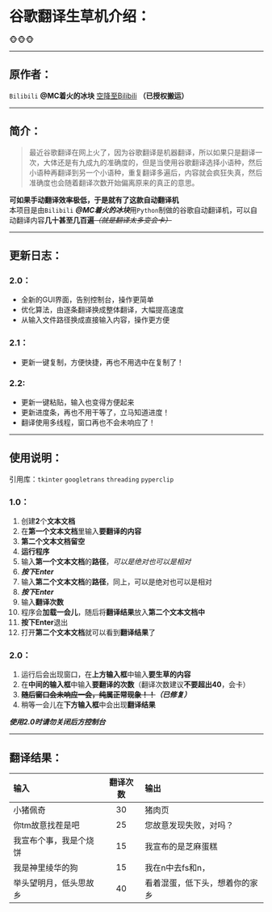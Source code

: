 # 谷歌翻译生草机介绍：

:monkey_face::monkey_face::monkey_face:  
***
## 原作者：  
`Bilibili` __@MC着火的冰块__  [空降至Bilibili](https://space.bilibili.com/551409211 "点击空降")
__（已授权搬运）__
***
## 简介：  
> 最近谷歌翻译在网上火了，因为谷歌翻译是机器翻译，所以如果只是翻译一次，大体还是有九成九的准确度的，但是当使用谷歌翻译选择小语种，然后小语种再翻译到另一个小语种，重复翻译多遍后，内容就会疯狂失真，然后准确度也会随着翻译次数开始偏离原来的真正的意思。  
  
__可如果手动翻译效率极低，于是就有了这款自动翻译机__  
本项目是由`Bilibili` ***@MC着火的冰块***用`Python`制做的谷歌自动翻译机，可以自动翻译内容**几十甚至几百遍**~~*（就是翻译太多变会卡）*~~  
***
## 更新日志：
### 2.0：
- 全新的GUI界面，告别控制台，操作更简单
- 优化算法，由逐条翻译换成整体翻译，大幅提高速度
- 从输入文件路径换成直接输入内容，操作更方便
  
### 2.1：
- 更新一键复制，方便快捷，再也不用选中在复制了！

### 2.2:  
- 更新一键粘贴，输入也变得方便起来
- 更新进度条，再也不用干等了，立马知道进度！
- 翻译使用多线程，窗口再也不会未响应了！
***
## 使用说明：
引用库：`tkinter` `googletrans` `threading` `pyperclip`  
  
### 1.0：  
1. 创建**2**个**文本文档**
2. 在**第一个文本文档**里输入**要翻译的内容**
3. **第二个文本文档留空**
4. **运行程序**
5. 输入**第一个文本文档**的**路径**，*可以是绝对也可以是相对*
6. ***按下Enter***
7. 输入**第二个文本文档**的**路径**，同上，可以是绝对也可以是相对
8. ***按下Enter***
9. 输入**翻译次数**
10. 程序会**加载一会儿**，随后将**翻译结果**放入**第二个文本文档中**
11. **按下Enter**退出
12. 打开**第二个文本文档**就可以看到**翻译结果**了
  
### 2.0：  
1. 运行后会出现窗口，在**上方输入框**中输入**要生草的内容**  
2. 在**中间的输入框**中输入**要翻译的次数**（翻译次数建议**不要超出40**，会卡）  
3. ~~**随后窗口会未响应一会，纯属正常现象！！**~~***（已修复）***  
4. 稍等一会儿在**下方输入框**中会出现**翻译结果**  

*__使用2.0时请勿关闭后方控制台__*
***
## 翻译结果：  
|输入|翻译次数|输出|
|:---|:---:|:---|
|小猪佩奇|30|猪肉页|
|你tm故意找茬是吧|25|您故意发现失败，对吗？|
|我宣布个事，我是个烧饼|15|我宣布的是芝麻蛋糕|
|我是神里绫华的狗|15|我在n中去fs和n，|
|举头望明月，低头思故乡|40|看着混蛋，低下头，想着你的家乡|

